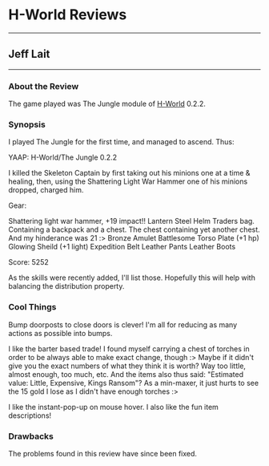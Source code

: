 # H-World Reviews

---

## Jeff Lait

---

### About the Review

The game played was The Jungle module of [H-World](h-world.md) 0.2.2.

### Synopsis

I played The Jungle for the first time, and managed to ascend. Thus:

YAAP: H-World/The Jungle 0.2.2

I killed the Skeleton Captain by first taking out his minions one at a time & healing, then, using the Shattering Light War Hammer one of his minions dropped, charged him.

Gear:

Shattering light war hammer, +19 impact!! Lantern Steel Helm Traders bag. Containing a backpack and a chest. The chest containing yet another chest. And my hinderance was 21 :> Bronze Amulet Battlesome Torso Plate (+1 hp) Glowing Sheild (+1 light) Expedition Belt Leather Pants Leather Boots

Score: 5252

As the skills were recently added, I'll list those. Hopefully this will help with balancing the distribution property.

### Cool Things

Bump doorposts to close doors is clever! I'm all for reducing as many actions as possible into bumps.

I like the barter based trade! I found myself carrying a chest of torches in order to be always able to make exact change, though :> Maybe if it didn't give you the exact numbers of what they think it is worth? Way too little, almost enough, too much, etc. And the items also thus said: "Estimated value: Little, Expensive, Kings Ransom"? As a min-maxer, it just hurts to see the 15 gold I lose as I didn't have enough torches :>

I like the instant-pop-up on mouse hover. I also like the fun item descriptions!

### Drawbacks

The problems found in this review have since been fixed.
